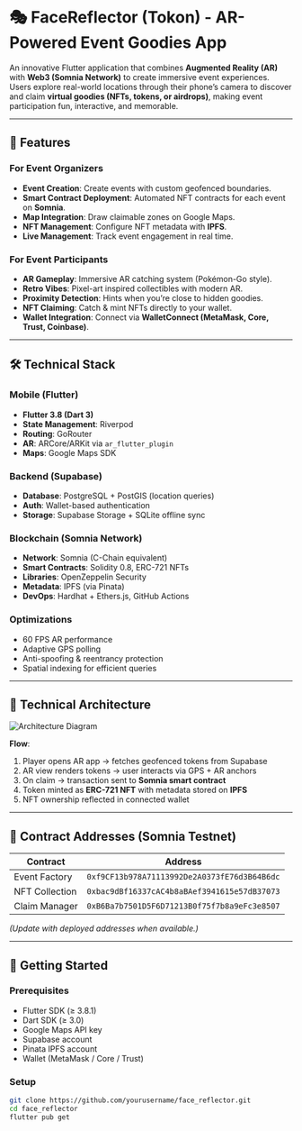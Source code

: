 # 🎭 FaceReflector (Tokon) - AR-Powered Event Goodies App

An innovative Flutter application that combines **Augmented Reality (AR)** with **Web3 (Somnia Network)** to create immersive event experiences. Users explore real-world locations through their phone’s camera to discover and claim **virtual goodies (NFTs, tokens, or airdrops)**, making event participation fun, interactive, and memorable.

---

## 🌟 Features

### For Event Organizers
- **Event Creation**: Create events with custom geofenced boundaries.
- **Smart Contract Deployment**: Automated NFT contracts for each event on **Somnia**.
- **Map Integration**: Draw claimable zones on Google Maps.
- **NFT Management**: Configure NFT metadata with **IPFS**.
- **Live Management**: Track event engagement in real time.

### For Event Participants
- **AR Gameplay**: Immersive AR catching system (Pokémon-Go style).
- **Retro Vibes**: Pixel-art inspired collectibles with modern AR.
- **Proximity Detection**: Hints when you’re close to hidden goodies.
- **NFT Claiming**: Catch & mint NFTs directly to your wallet.
- **Wallet Integration**: Connect via **WalletConnect (MetaMask, Core, Trust, Coinbase)**.

---

## 🛠️ Technical Stack

### Mobile (Flutter)
- **Flutter 3.8 (Dart 3)**  
- **State Management**: Riverpod  
- **Routing**: GoRouter  
- **AR**: ARCore/ARKit via `ar_flutter_plugin`  
- **Maps**: Google Maps SDK  

### Backend (Supabase)
- **Database**: PostgreSQL + PostGIS (location queries)  
- **Auth**: Wallet-based authentication  
- **Storage**: Supabase Storage + SQLite offline sync  

### Blockchain (Somnia Network)
- **Network**: Somnia (C-Chain equivalent)  
- **Smart Contracts**: Solidity 0.8, ERC-721 NFTs  
- **Libraries**: OpenZeppelin Security  
- **Metadata**: IPFS (via Pinata)  
- **DevOps**: Hardhat + Ethers.js, GitHub Actions  

### Optimizations
- 60 FPS AR performance  
- Adaptive GPS polling  
- Anti-spoofing & reentrancy protection  
- Spatial indexing for efficient queries  

---

## 📐 Technical Architecture

![Architecture Diagram](docs/architecture.png)

**Flow**:
1. Player opens AR app → fetches geofenced tokens from Supabase  
2. AR view renders tokens → user interacts via GPS + AR anchors  
3. On claim → transaction sent to **Somnia smart contract**  
4. Token minted as **ERC-721 NFT** with metadata stored on **IPFS**  
5. NFT ownership reflected in connected wallet  

---

## 📜 Contract Addresses (Somnia Testnet)

| Contract        | Address                                    |
|-----------------|--------------------------------------------|
| Event Factory   | `0xf9CF13b978A71113992De2A0373fE76d3B64B6dc` |
| NFT Collection  | `0xbac9dBf16337cAC4b8aBAef3941615e57dB37073` |
| Claim Manager   | `0xB6Ba7b7501D5F6D71213B0f75f7b8a9eFc3e8507` |

*(Update with deployed addresses when available.)*

---

## 🚀 Getting Started

### Prerequisites
- Flutter SDK (≥ 3.8.1)  
- Dart SDK (≥ 3.0)  
- Google Maps API key  
- Supabase account  
- Pinata IPFS account  
- Wallet (MetaMask / Core / Trust)  

### Setup
```bash
git clone https://github.com/yourusername/face_reflector.git
cd face_reflector
flutter pub get
